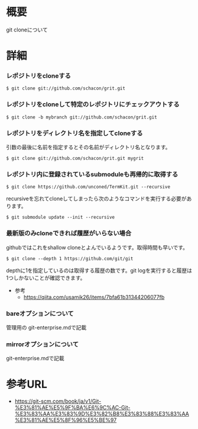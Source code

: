 # 概要
git cloneについて

# 詳細

### レポジトリをcloneする 
```
$ git clone git://github.com/schacon/grit.git
```

### レポジトリをcloneして特定のレポジトリにチェックアウトする
```
$ git clone -b mybranch git://github.com/schacon/grit.git
```

### レポジトリをディレクトリ名を指定してcloneする
引数の最後に名前を指定するとその名前がディレクトリ名となります。
```
$ git clone git://github.com/schacon/grit.git mygrit
```

### レポジトリ内に登録されているsubmoduleも再帰的に取得する
```
$ git clone https://github.com/unconed/TermKit.git --recursive
```

recursiveを忘れてcloneしてしまったら次のようなコマンドを実行する必要があります。
```
$ git submodule update --init --recursive
```

### 最新版のみcloneできれば履歴がいらない場合
githubではこれをshallow cloneとよんでいるようです。取得時間も早いです。
```
$ git clone --depth 1 https://github.com/git/git
```

depthに1を指定しているのは取得する履歴の数です。git logを実行すると履歴は1つしかないことが確認できます。

- 参考
  - https://qiita.com/usamik26/items/7bfa61b31344206077fb

### bareオプションについて
管理用の
git-enterprise.mdで記載

### mirrorオプションについて
git-enterprise.mdで記載

# 参考URL
- https://git-scm.com/book/ja/v1/Git-%E3%81%AE%E5%9F%BA%E6%9C%AC-Git-%E3%83%AA%E3%83%9D%E3%82%B8%E3%83%88%E3%83%AA%E3%81%AE%E5%8F%96%E5%BE%97

